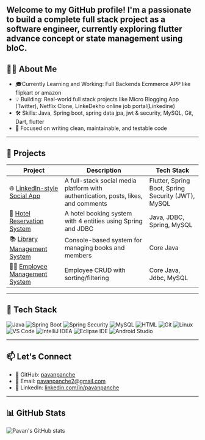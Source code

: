 
Welcome to my GitHub profile! I'm a passionate to build a complete full stack project as a software engineer, currently exploring flutter advance concept or state management using bloC.
---

## 🧑‍💻 About Me

- 🎓Currently Learning and Working: Full Backends Ecmmerce APP like flipkart or amazon
- 💡 Building: Real-world full stack projects like Micro Blogging App (Twitter), Netflix Clone, LinkeDekho online job portal(Linkedine)
- 🛠️ Skills: Java, Spring boot, spring data jpa, jwt & security, MySQL, Git, Dart, flutter
- 🌱 Focused on writing clean, maintainable, and testable code

---

## 🚀 Projects

| Project | Description | Tech Stack |
|--------|-------------|------------|
| 🌐 [LinkedIn-style Social App](https://github.com/pavanpanche/linkedin-style-social-app) | A full-stack social media platform with authentication, posts, likes, and comments | Flutter, Spring Boot, Spring Security (JWT), MySQL |
| 🏨 [Hotel Reservation System](https://github.com/pavanpanche/Console-Based-HospitalManagementSystem-java) | A hotel booking system with 4 entities using Spring and JDBC | Java, JDBC, Spring, MySQL |
| 📚 [Library Management System](https://github.com/pavanpanche/library-management-system) | Console-based system for managing books and members | Core Java |
| 👨‍💼 [Employee Management System](https://github.com/pavanpanche/Employee-Management-System-Java-sql-spring) | Employee CRUD with sorting/filtering | Core Java, Jdbc, MySQL |

---



## 🧰 Tech Stack

![Java](https://img.shields.io/badge/Java-ED8B00?style=for-the-badge&logo=openjdk&logoColor=white)
![Spring Boot](https://img.shields.io/badge/Spring_Boot-6DB33F?style=for-the-badge&logo=spring-boot&logoColor=white)
![Spring Security](https://img.shields.io/badge/Spring_Security-6DB33F?style=for-the-badge&logo=springsecurity&logoColor=white)
![MySQL](https://img.shields.io/badge/MySQL-4479A1?style=for-the-badge&logo=mysql&logoColor=white)
![HTML](https://img.shields.io/badge/HTML5-E34F26?style=for-the-badge&logo=html5&logoColor=white)
![Git](https://img.shields.io/badge/Git-F05033?style=for-the-badge&logo=git&logoColor=white)
![Linux](https://img.shields.io/badge/Linux-FCC624?style=for-the-badge&logo=linux&logoColor=black)
![VS Code](https://img.shields.io/badge/VS_Code-007ACC?style=for-the-badge&logo=visual-studio-code&logoColor=white)
![IntelliJ IDEA](https://img.shields.io/badge/IntelliJ_IDEA-000000?style=for-the-badge&logo=intellij-idea&logoColor=white)
![Eclipse IDE](https://img.shields.io/badge/Eclipse_IDE-2C2255?style=for-the-badge&logo=eclipse&logoColor=white)
![Android Studio](https://img.shields.io/badge/Android_Studio-3DDC84?style=for-the-badge&logo=android-studio&logoColor=white)




---

## 📫 Let's Connect

- 🔗 GitHub: [pavanpanche](https://github.com/pavanpanche)
- 📧 Email: pavanpanche2@gmail.com
- 💼 LinkedIn: [linkedin.com/in/pavanpanche](https://linkedin.com/in/pavanpanche)

---

## 📊 GitHub Stats

![Pavan's GitHub stats](https://github-readme-stats.vercel.app/api?username=pavanpanche&show_icons=true&theme=default)


